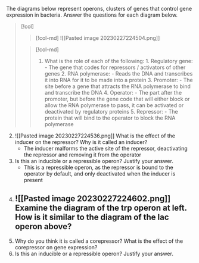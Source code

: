 The diagrams below represent operons, clusters of genes that control gene expression in bacteria. Answer the questions for each diagram below.

> [!col]
>> [!col-md]
>> ![[Pasted image 20230227224504.png]]
>
>> [!col-md]
>> 1. What is the role of each of the following:
	1. Regulatory gene:
		- The gene that codes for repressors / activators of other genes
	2. RNA polymerase:
		- Reads the DNA and transcribes it into RNA for it to be made into a protein
	3. Promoter:
		- The site before a gene that attracts the RNA polymerase to bind and transcribe the DNA
	4. Operator:
		- The part after the promoter, but before the gene code that will either block or allow the RNA polymerase to pass, it can be activated or deactivated by regulatory proteins
	5. Repressor:
		- The protein that will bind to the operator to block the RNA polymerase


2. ![[Pasted image 20230227224536.png]]
   What is the effect of the inducer on the repressor? Why is it called an inducer?
	- The inducer malforms the active site of the repressor, deactivating the repressor and removing it from the operator
3. Is this an inducible or a repressible operon? Justify your answer.
	- This is a repressible operon, as the repressor is bound to the operator by default, and only deactivated when the inducer is present
4. ![[Pasted image 20230227224602.png]]
   Examine the diagram of the trp operon at left. How is it similar to the diagram of the lac operon above?
	- 
5. Why do you think it is called a corepressor? What is the effect of the corepressor on gene expression?
6. Is this an inducible or a repressible operon? Justify your answer.